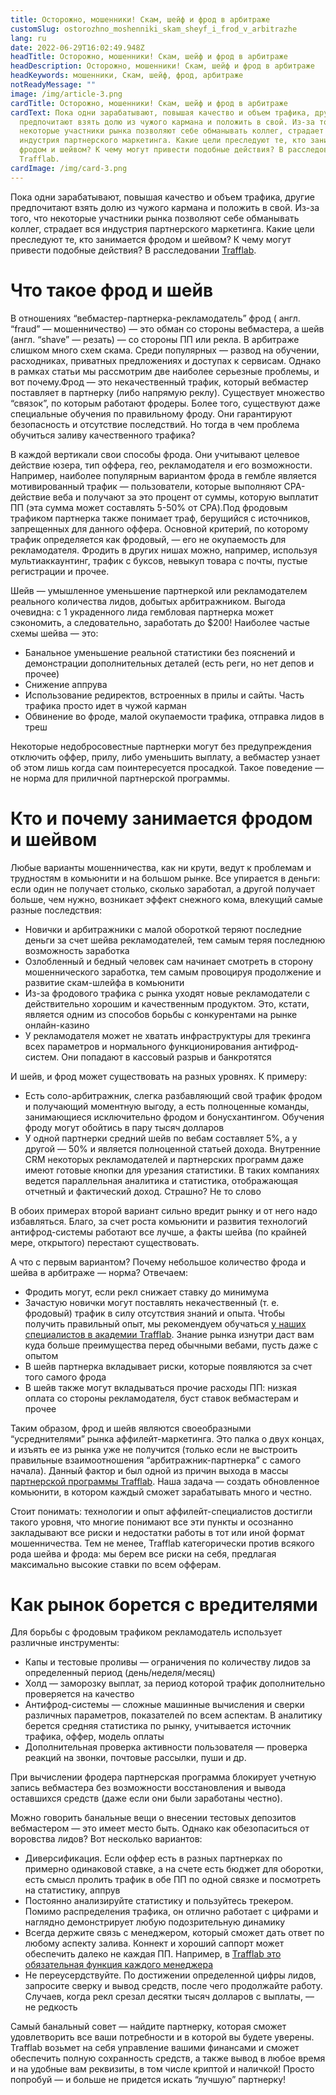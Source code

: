```yaml
---
title: Осторожно, мошенники! Скам, шейф и фрод в арбитраже
customSlug: ostorozhno_moshenniki_skam_sheyf_i_frod_v_arbitrazhe
lang: ru
date: 2022-06-29T16:02:49.948Z
headTitle: Осторожно, мошенники! Скам, шейф и фрод в арбитраже
headDescription: Осторожно, мошенники! Скам, шейф и фрод в арбитраже
headKeywords: мошенники, Скам, шейф, фрод, арбитраже
notReadyMessage: ""
image: /img/article-3.png
cardTitle: Осторожно, мошенники! Скам, шейф и фрод в арбитраже
cardText: Пока одни зарабатывают, повышая качество и объем трафика, другие
  предпочитают взять долю из чужого кармана и положить в свой. Из-за того, что
  некоторые участники рынка позволяют себе обманывать коллег, страдает вся
  индустрия партнерского маркетинга. Какие цели преследуют те, кто занимается
  фродом и шейвом? К чему могут привести подобные действия? В расследовании
  Trafflab.
cardImage: /img/card-3.png
---
```

Пока одни зарабатывают, повышая качество и объем трафика, другие предпочитают взять долю из чужого кармана и положить в свой. Из-за того, что некоторые участники рынка позволяют себе обманывать коллег, страдает вся индустрия партнерского маркетинга. Какие цели преследуют те, кто занимается фродом и шейвом? К чему могут привести подобные действия? В расследовании [Trafflab](trafflab.com).

# Что такое фрод и шейв

В отношениях “вебмастер-партнерка-рекламодатель” фрод ( англ. “fraud” — мошенничество) — это обман со стороны вебмастера, а шейв (англ. “shave” — резать) — со стороны ПП или рекла. В арбитраже слишком много схем скама. Среди популярных — развод на обучении, расходниках, приватных предложениях и доступах к сервисам. Однако в рамках статьи мы рассмотрим две наиболее серьезные проблемы, и вот почему.Фрод — это некачественный трафик, который вебмастер поставляет в партнерку (либо напрямую реклу). Существует множество “связок”, по которым работают фродеры. Более того, существуют даже специальные обучения по правильному фроду. Они гарантируют безопасность и отсутствие последствий. Но тогда в чем проблема обучиться заливу качественного трафика?

В каждой вертикали свои способы фрода. Они учитывают целевое действие юзера, тип оффера, гео, рекламодателя и его возможности. Например, наиболее популярным вариантом фрода в гембле является мотивированный трафик — пользователи, которые выполняют CPA-действие веба и получают за это процент от суммы, которую выплатит ПП (эта сумма может составлять 5-50% от CPA).Под фродовым трафиком партнерка также понимает траф, берущийся с источников, запрещенных для данного оффера. Основной критерий, по которому трафик определяется как фродовый, — его не окупаемость для рекламодателя. Фродить в других нишах можно, например, используя мультиаккаунтинг, трафик с буксов, невыкуп товара с почты, пустые регистрации и прочее.

Шейв — умышленное уменьшение партнеркой или рекламодателем реального количества лидов, добытых арбитражником. Выгода очевидна: с 1 украденного лида гембловая партнерка может сэкономить, а следовательно, заработать до $200! Наиболее частые схемы шейва — это:

* Банальное уменьшение реальной статистики без пояснений и демонстрации дополнительных деталей (есть реги, но нет депов и прочее)
* Снижение аппрува
* Использование редиректов, встроенных в прилы и сайты. Часть трафика просто идет в чужой карман
* Обвинение во фроде, малой окупаемости трафика, отправка лидов в треш

Некоторые недобросовестные партнерки могут без предупреждения отключить оффер, прилу, либо уменьшить выплату, а вебмастер узнает об этом лишь когда сам поинтересуется просадкой. Такое поведение — не норма для приличной партнерской программы.



# Кто и почему занимается фродом и шейвом

Любые варианты мошенничества, как ни крути, ведут к проблемам и трудностям в комьюнити и на большом рынке. Все упирается в деньги: если один не получает столько, сколько заработал, а другой получает больше, чем нужно, возникает эффект снежного кома, влекущий самые разные последствия:

* Новички и арбитражники с малой обороткой теряют последние деньги за счет шейва рекламодателей, тем самым теряя последнюю возможность заработка
* Озлобленный и бедный человек сам начинает смотреть в сторону мошеннического заработка, тем самым провоцируя продолжение и развитие скам-шлейфа в комьюнити
* Из-за фродового трафика с рынка уходят новые рекламодатели с действительно хорошим и качественным продуктом. Это, кстати, является одним из способов борьбы с конкурентами на рынке онлайн-казино
* У рекламодателя может не хватать инфраструктуры для трекинга всех параметров и нормального функционирования антифрод-систем. Они попадают в кассовый разрыв и банкротятся

И шейв, и фрод может существовать на разных уровнях. К примеру:

* Есть соло-арбитражник, слегка разбавляющий свой трафик фродом и получающий моментную выгоду, а есть полноценные команды, занимающиеся исключительно фродом и бонусхантингом. Обучения фроду могут обойтись в пару тысяч долларов
* У одной партнерки средний шейв по вебам составляет 5%, а у другой — 50% и является полноценной статьей дохода. Внутренние CRM некоторых рекламодателей и партнерских программ даже имеют готовые кнопки для урезания статистики. В таких компаниях ведется параллельная аналитика и статистика, отображающая отчетный и фактический доход. Страшно? Не то слово

В обоих примерах второй вариант сильно вредит рынку и от него надо избавляться. Благо, за счет роста комьюнити и развития технологий антифрод-системы работают все лучше, а факты шейва (по крайней мере, открытого) перестают существовать.

А что с первым вариантом? Почему небольшое количество фрода и шейва в арбитраже — норма? Отвечаем:

* Фродить могут, если рекл снижает ставку до минимума
* Зачастую новички могут поставлять некачественный (т. е. фродовый) трафик в силу отсутствия знаний и опыта. Чтобы получить правильный опыт, мы рекомендуем обучаться [у наших специалистов в академии Trafflab](https://bit.ly/3RBt67K). Знание рынка изнутри даст вам куда больше преимущества перед обычными вебами, пусть даже с опытом
* В шейв партнерка вкладывает риски, которые появляются за счет того самого фрода
* В шейв также могут вкладываться прочие расходы ПП: низкая оплата со стороны рекламодателя, буст ставок вебмастерам и прочее

Таким образом, фрод и шейв являются своеобразными “усреднителями” рынка аффилейт-маркетинга. Это палка о двух концах, и изъять ее из рынка уже не получится (только если не выстроить правильные взаимоотношения “арбитражник-партнерка” с самого начала). Данный фактор и был одной из причин выхода в массы [партнерской программы Trafflab](trafflab.com). Наша задача — создать обновленное комьюнити, в котором каждый сможет зарабатывать много и честно.

Стоит понимать: технологии и опыт аффилейт-специалистов достигли такого уровня, что многие понимают все эти пункты и осознанно закладывают все риски и недостатки работы в тот или иной формат мошенничества. Тем не менее, Trafflab категорически против всякого рода шейва и фрода: мы берем все риски на себя, предлагая максимально высокие ставки по всем офферам.

# Как рынок борется с вредителями

Для борьбы с фродовым трафиком рекламодатель использует различные инструменты:

* Капы и тестовые проливы — ограничения по количеству лидов за определенный период (день/неделя/месяц)
* Холд — заморозку выплат, за период которой трафик дополнительно проверяется на качество
* Антифрод-системы — сложные машинные вычисления и сверки различных параметров, показателей по всем аспектам. В аналитику берется средняя статистика по рынку, учитывается источник трафика, оффер, модель оплаты
* Дополнительная проверка активности пользователя — проверка реакций на звонки, почтовые рассылки, пуши и др.

При вычислении фродера партнерская программа блокирует учетную запись вебмастера без возможности восстановления и вывода оставшихся средств (даже если они были заработаны честно).

Можно говорить банальные вещи о внесении тестовых депозитов вебмастером — это имеет место быть. Однако как обезопаситься от воровства лидов? Вот несколько вариантов:

* Диверсификация. Если оффер есть в разных партнерках по примерно одинаковой ставке, а на счете есть бюджет для оборотки, есть смысл пролить трафик в обе ПП по одной связке и посмотреть на статистику, аппрув
* Постоянно анализируйте статистику и пользуйтесь трекером. Помимо распределения трафика, он отлично работает с цифрами и наглядно демонстрирует любую подозрительную динамику
* Всегда держите связь с менеджером, который сможет дать ответ по любому аспекту залива. Коннект и хороший саппорт может обеспечить далеко не каждая ПП. Например, в [Trafflab это обязательная функция каждого менеджера](trafflab.com)
* Не переусердствуйте. По достижении определенной цифры лидов, запросите сверку и вывод средств, после чего продолжайте работу. Случаев, когда рекл срезал десятки тысяч долларов с выплаты, — не редкость

Самый банальный совет — найдите партнерку, которая сможет удовлетворить все ваши потребности и в которой вы будете уверены. Trafflab возьмет на себя управление вашими финансами и сможет обеспечить полную сохранность средств, а также вывод в любое время и на удобные вам реквизиты, в том числе криптой и наличкой! Просто попробуй — и больше не придется искать “лучшую” партнерку!
